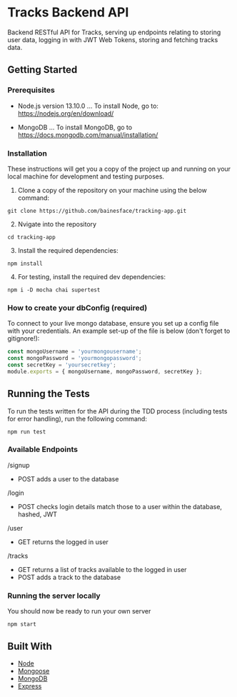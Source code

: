 # Tracks Backend API

Backend RESTful API for Tracks, serving up endpoints relating to storing user data, logging in with JWT Web Tokens, storing and fetching tracks data.

## Getting Started

### Prerequisites

- Node.js version 13.10.0 ... To install Node, go to: https://nodejs.org/en/download/

- MongoDB ... To install MongoDB, go to https://docs.mongodb.com/manual/installation/

### Installation

These instructions will get you a copy of the project up and running on your local machine for development and testing purposes.

1. Clone a copy of the repository on your machine using the below command:

```
git clone https://github.com/bainesface/tracking-app.git
```

2. Nvigate into the repository

```
cd tracking-app
```

3. Install the required dependencies:

```
npm install
```

4. For testing, install the required dev dependencies:

```
npm i -D mocha chai supertest
```

### How to create your dbConfig (required)

To connect to your live mongo database, ensure you set up a config file with your credentials.
An example set-up of the file is below (don't forget to gitignore!):

```javascript
const mongoUsername = 'yourmongousername';
const mongoPassword = 'yourmongopassword';
const secretKey = 'yoursecretkey';
module.exports = { mongoUsername, mongoPassword, secretKey };
```

## Running the Tests

To run the tests written for the API during the TDD process (including tests for error handling), run the following command:

```
npm run test
```

### Available Endpoints

/signup

- POST adds a user to the database

/login

- POST checks login details match those to a user within the database, hashed, JWT

/user

- GET returns the logged in user

/tracks

- GET returns a list of tracks available to the logged in user
- POST adds a track to the database

### Running the server locally

You should now be ready to run your own server

```
npm start
```

## Built With

- [Node](https://nodejs.org/en/)
- [Mongoose](https://mongoosejs.com/)
- [MongoDB](https://www.mongodb.com/)
- [Express](https://expressjs.com/)
